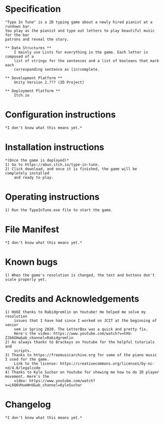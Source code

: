 # Specification
	"Type In Tune" is a 2D typing game about a newly hired pianist at a rundown bar.
	You play as the pianist and type out letters to play beautiful music for the bar 
	patrons and reveal the story.
	
	** Data Structures **
		I mainly use Lists for everything in the game. Each letter is composed of a 
		list of strings for the sentences and a list of booleans that mark each 
		corresponding sentence as (in)complete.
		
	** Development Platform **
		Unity Version 2.??? (2D Project)
		
	** Deployment Platform **
		Itch.io

# Configuration instructions
	*I don't know what this means yet.*

# Installation instructions
	*(Once the game is deployed)*
	1) Go to https://abun.itch.io/type-in-tune.
	2) Click download, and once it is finished, the game will be completely installed 
		and ready to play.

# Operating instructions
	1) Run the TypeInTune.exe file to start the game.

# File Manifest
	*I don't know what this means yet.*

# Known bugs
	1) When the game's resolution is changed, the text and buttons don't scale properly yet.

# Credits and Acknowledgements
	1) HUGE thanks to Rabidgremlin on Youtube! He helped me solve my resolution
		issues that I have had since I worked on JCIT at the beginning of senior
		sem in Spring 2020. The LetterBox was a quick and pretty fix.
		Here's the video: https://www.youtube.com/watch?v=hXU-ZJb6GHw&ab_channel=Rabidgremlin
	2) As always thanks to Brackeys on Youtube for the helpful tutorials and
		scripts.
	3) Thanks to https://freemusicarchive.org for some of the piano music I used for the game.
		Link to the license: https://creativecommons.org/licenses/by-nc-nd/4.0/legalcode
	4) Thanks to Kyle Suchar on Youtube for showing me how to do 2D player movement. Here's the
		video: https://www.youtube.com/watch?v=L6Q6VHueWnU&ab_channel=KyleSuchar

# Changelog
	*I don't know what this means yet.*